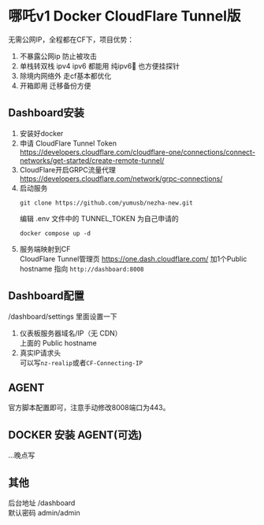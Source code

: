 # 哪吒v1 Docker CloudFlare Tunnel版   
无需公网IP，全程都在CF下，项目优势：
1. 不暴露公网ip 防止被攻击
2. 单栈转双栈 ipv4 ipv6 都能用 纯ipv6🐔 也方便挂探针
3. 除境内网络外 走cf基本都优化
4. 开箱即用 迁移备份方便
## Dashboard安装
1. 安装好docker
1. 申请 CloudFlare Tunnel Token  
https://developers.cloudflare.com/cloudflare-one/connections/connect-networks/get-started/create-remote-tunnel/
2. CloudFlare开启GRPC流量代理  
https://developers.cloudflare.com/network/grpc-connections/
3. 启动服务    
    ```shell
    git clone https://github.com/yumusb/nezha-new.git  
    ```
    编辑 .env 文件中的 TUNNEL_TOKEN 为自己申请的 
    ```shell
    docker compose up -d 
    ```
5. 服务端映射到CF  
    CloudFlare Tunnel管理页 https://one.dash.cloudflare.com/ 加1个Public hostname 指向 `http://dashboard:8008`
## Dashboard配置
/dashboard/settings  里面设置一下 
1. 仪表板服务器域名/IP（无 CDN）  
上面的 Public hostname
2. 真实IP请求头  
可以写`nz-realip`或者`CF-Connecting-IP`

## AGENT
官方脚本配置即可，注意手动修改8008端口为443。

## DOCKER 安装 AGENT(可选)
...晚点写
## 其他  
后台地址 /dashboard  
默认密码 admin/admin